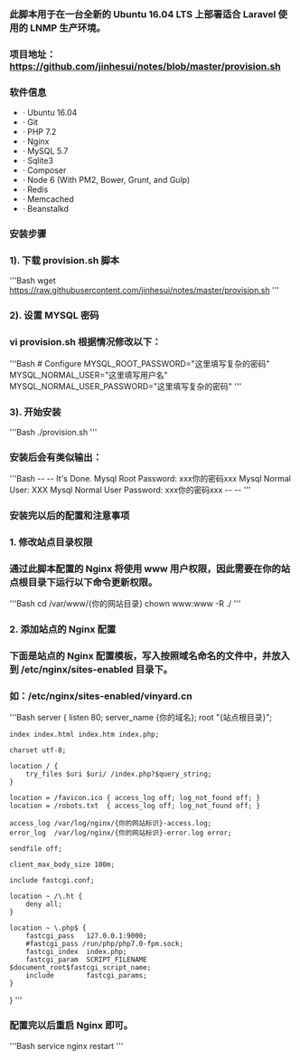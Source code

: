 ### 此脚本用于在一台全新的 Ubuntu 16.04 LTS 上部署适合 Laravel 使用的 LNMP 生产环境。
### 项目地址：https://github.com/jinhesui/notes/blob/master/provision.sh
### 软件信息
* · Ubuntu 16.04
* · Git
* · PHP 7.2
* · Nginx
* · MySQL 5.7
* · Sqlite3
* · Composer
* · Node 6 (With PM2, Bower, Grunt, and Gulp)
* · Redis
* · Memcached
* · Beanstalkd
### 安装步骤
### 1). 下载 provision.sh 脚本
'''Bash
    wget https://raw.githubusercontent.com/jinhesui/notes/master/provision.sh
'''
### 2). 设置 MYSQL 密码

###  vi provision.sh 根据情况修改以下：
'''Bash
    # Configure
    MYSQL_ROOT_PASSWORD="这里填写复杂的密码"
    MYSQL_NORMAL_USER="这里填写用户名"
    MYSQL_NORMAL_USER_PASSWORD="这里填写复杂的密码"
'''
###    3). 开始安装
'''Bash
    ./provision.sh
'''
### 安装后会有类似输出：
'''Bash
    --
    --
    It's Done.
    Mysql Root Password: xxx你的密码xxx
    Mysql Normal User: XXX 
    Mysql Normal User Password: xxx你的密码xxx
    --
    --
'''
### 安装完以后的配置和注意事项
### 1. 修改站点目录权限
### 通过此脚本配置的 Nginx 将使用 www 用户权限，因此需要在你的站点根目录下运行以下命令更新权限。
'''Bash
    cd /var/www/{你的网站目录}
    chown www:www -R ./
'''
### 2. 添加站点的 Nginx 配置
### 下面是站点的 Nginx 配置模板，写入按照域名命名的文件中，并放入到 /etc/nginx/sites-enabled 目录下。

### 如：/etc/nginx/sites-enabled/vinyard.cn
'''Bash
server {
    listen 80;
    server_name {你的域名};
    root "{站点根目录}";

    index index.html index.htm index.php;

    charset utf-8;

    location / {
        try_files $uri $uri/ /index.php?$query_string;
    }

    location = /favicon.ico { access_log off; log_not_found off; }
    location = /robots.txt  { access_log off; log_not_found off; }

    access_log /var/log/nginx/{你的网站标识}-access.log;
    error_log  /var/log/nginx/{你的网站标识}-error.log error;

    sendfile off;

    client_max_body_size 100m;

    include fastcgi.conf;

    location ~ /\.ht {
        deny all;
    }

    location ~ \.php$ {
        fastcgi_pass   127.0.0.1:9000;
        #fastcgi_pass /run/php/php7.0-fpm.sock;
        fastcgi_index  index.php;
        fastcgi_param  SCRIPT_FILENAME  $document_root$fastcgi_script_name;
        include        fastcgi_params;
    }
}
'''
### 配置完以后重启 Nginx 即可。
'''Bash
service nginx restart
'''